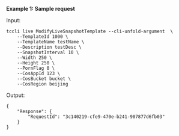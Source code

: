 **Example 1: Sample request**



Input: 

```
tccli live ModifyLiveSnapshotTemplate --cli-unfold-argument  \
    --TemplateId 1000 \
    --TemplateName testName \
    --Description testDesc \
    --SnapshotInterval 10 \
    --Width 250 \
    --Height 250 \
    --PornFlag 0 \
    --CosAppId 123 \
    --CosBucket bucket \
    --CosRegion beijing
```

Output: 
```
{
    "Response": {
        "RequestId": "3c140219-cfe9-470e-b241-907877d6fb03"
    }
}
```

